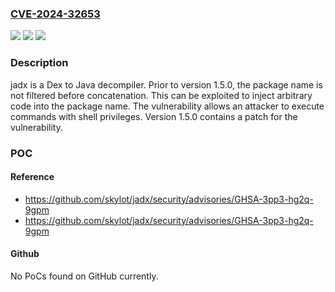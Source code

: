 ### [CVE-2024-32653](https://cve.mitre.org/cgi-bin/cvename.cgi?name=CVE-2024-32653)
![](https://img.shields.io/static/v1?label=Product&message=jadx&color=blue)
![](https://img.shields.io/static/v1?label=Version&message=%3D%20%3C%201.5.0%20&color=brighgreen)
![](https://img.shields.io/static/v1?label=Vulnerability&message=CWE-20%3A%20Improper%20Input%20Validation&color=brighgreen)

### Description

jadx is a  Dex to Java decompiler. Prior to version 1.5.0,  the package name is not filtered before concatenation. This can be exploited to inject arbitrary code into the package name. The vulnerability allows an attacker to execute commands with shell privileges. Version 1.5.0 contains a patch for the vulnerability.

### POC

#### Reference
- https://github.com/skylot/jadx/security/advisories/GHSA-3pp3-hg2q-9gpm
- https://github.com/skylot/jadx/security/advisories/GHSA-3pp3-hg2q-9gpm

#### Github
No PoCs found on GitHub currently.

